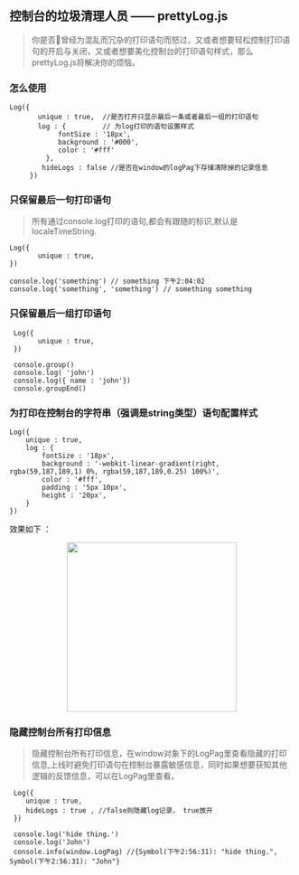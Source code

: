 ## 控制台的垃圾清理人员 —— prettyLog.js
> 你是否曾经为混乱而冗杂的打印语句而怒过，又或者想要轻松控制打印语句的开启与关闭，又或者想要美化控制台的打印语句样式，那么prettyLog.js将解决你的烦恼。

### 怎么使用

    Log({
           unique : true,  //是否打开只显示最后一条或者最后一组的打印语句
           log : {         // 为log打印的语句设置样式
                fontSize : '18px', 
                background : '#000',
                color : '#fff'
             },
            hideLogs : false //是否在window的logPag下存储清除掉的记录信息
         })

### 只保留最后一句打印语句
>所有通过console.log打印的语句,都会有跟随的标识,默认是localeTimeString.

    Log({
           unique : true, 
    })

    console.log('something') // something 下午2:04:02
    console.log('something', 'something') // something something


### 只保留最后一组打印语句

     Log({
           unique : true, 
     })

     console.group()
     console.log( 'john')
     console.log({ name : 'john'})
     console.groupEnd()

### 为打印在控制台的字符串（强调是string类型）语句配置样式

    Log({
        unique : true,
        log : {
            fontSize : '18px',
            background : '-webkit-linear-gradient(right, rgba(59,187,189,1) 0%, rgba(59,187,189,0.25) 100%)',
            color : '#fff',
            padding : '5px 10px',
            height : '20px',    
        }
    })


效果如下 ：

<img  style = "display  : block; width : 300px; margin : 0 auto;" src = 'https://file.40017.cn/guide/extra/demo3.png'>


### 隐藏控制台所有打印信息
>隐藏控制台所有打印信息，在window对象下的LogPag里查看隐藏的打印信息,上线时避免打印语句在控制台暴露敏感信息，同时如果想要获知其他逻辑的反馈信息，可以在LogPag里查看。

     Log({
        unique : true,
        hideLogs : true , //false则隐藏log记录， true放开
     })

     console.log('hide thing.')
     console.log('John')
     console.info(window.LogPag) //{Symbol(下午2:56:31): "hide thing.", Symbol(下午2:56:31): "John"}


    
            









